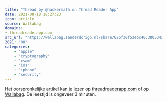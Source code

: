 ```yaml
---
title: "Thread by @hackermath on Thread Reader App"
date: 2021-08-18 18:27:23
icon: article
source: Wallabag
domains:
- threadreaderapp.com
src_url: "https://wallabag.sanderdorigo.nl/share/625f30f53ebc40.38053427"
2021: "08"
categories:
    - "apple"
    - "cryptography"
    - "csam"
    - "ios"
    - "iphone"
    - "security"
---
```

Het oorspronkelijke artikel kan je lezen op [threadreaderapp.com](https://threadreaderapp.com/thread/1425606019200258050.html) of [op Wallabag](https://wallabag.sanderdorigo.nl/share/625f30f53ebc40.38053427). De leestijd is ongeveer 3 minuten.